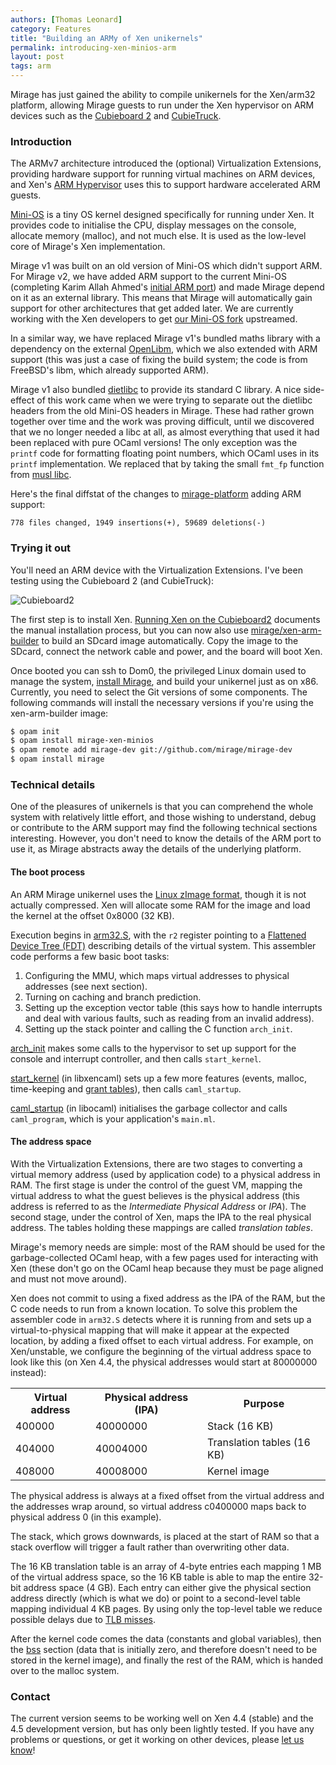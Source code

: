 ```yaml
---
authors: [Thomas Leonard]
category: Features
title: "Building an ARMy of Xen unikernels"
permalink: introducing-xen-minios-arm
layout: post
tags: arm
---
```


Mirage has just gained the ability to compile unikernels for the Xen/arm32
platform, allowing Mirage guests to run under the Xen hypervisor on ARM
devices such as the [Cubieboard 2][] and [CubieTruck][].

[cubieboard 2]: http://cubietruck.com/collections/frontpage/products/cubieboard2-allwinner-a20-arm-cortex-a7-dual-core-development-board
[cubietruck]: http://cubietruck.com/collections/frontpage/products/cubietruck-cubieboard3-cortex-a7-dual-core-2gb-ram-8gb-flash-with-wifi-bt


### Introduction

The ARMv7 architecture introduced the (optional) Virtualization Extensions,
providing hardware support for running virtual machines on ARM devices, and
Xen's [ARM Hypervisor][xen-arm] uses this to support hardware accelerated
ARM guests.

[Mini-OS][mini-os] is a tiny OS kernel designed specifically for running under Xen.
It provides code to initialise the CPU, display messages on the console,
allocate memory (malloc), and not much else. It is used as the low-level
core of Mirage's Xen implementation.

Mirage v1 was built on an old version of Mini-OS which didn't support ARM.
For Mirage v2, we have added ARM support to the current Mini-OS (completing
Karim Allah Ahmed's [initial ARM port][karim-minios]) and made Mirage depend
on it as an external library.
This means that Mirage will automatically gain support for other
architectures that get added later.
We are currently working with the Xen developers to get
[our Mini-OS fork][tal-minios] upstreamed.

[xen-arm]: http://www.xenproject.org/developers/teams/arm-hypervisor.html
[mini-os]: http://wiki.xen.org/wiki/Mini-OS
[karim-minios]: http://lists.xen.org/archives/html/xen-devel/2014-01/msg00249.html
[tal-minios]: https://github.com/talex5/xen

In a similar way, we have replaced Mirage v1's bundled maths library with a
dependency on the external
[OpenLibm](https://github.com/JuliaLang/openlibm), which we also extended
with ARM support (this was just a case of fixing the build system; the code
is from FreeBSD's libm, which already supported ARM).

Mirage v1 also bundled [dietlibc][] to provide its standard C library.
A nice side-effect of this work came when we were trying to separate out the
dietlibc headers from the old Mini-OS headers in Mirage.
These had rather grown together over time and the work was proving
difficult, until we discovered that we no longer needed a libc at all, as
almost everything that used it had been replaced with pure OCaml versions!
The only exception was the `printf` code for formatting floating point
numbers, which OCaml uses in its `printf` implementation.
We replaced that by taking the small `fmt_fp` function from
[musl libc][musl].

Here's the final diffstat of the changes to [mirage-platform][]
adding ARM support:

```
778 files changed, 1949 insertions(+), 59689 deletions(-)
```

[dietlibc]: http://www.fefe.de/dietlibc/
[musl]: http://www.musl-libc.org/
[mirage-platform]: https://github.com/mirage/mirage-platform


### Trying it out

You'll need an ARM device with the Virtualization Extensions.
I've been testing using the Cubieboard 2 (and CubieTruck):

![Cubieboard2](/graphics/cubieboard2.jpg)

The first step is to install Xen.
[Running Xen on the Cubieboard2](http://openmirage.org/wiki/xen-on-cubieboard2)
documents the manual installation process, but you can now also use
[mirage/xen-arm-builder](https://github.com/mirage/xen-arm-builder) to build
an SDcard image automatically.
Copy the image to the SDcard, connect the network cable and power, and the
board will boot Xen.

Once booted you can ssh to Dom0, the privileged Linux domain used to manage
the system, [install Mirage][mirage-install], and build your unikernel just
as on x86.
Currently, you need to select the Git versions of some components.
The following commands will install the necessary versions if you're using
the xen-arm-builder image:

```bash
$ opam init
$ opam install mirage-xen-minios
$ opam remote add mirage-dev git://github.com/mirage/mirage-dev
$ opam install mirage
```

[mirage-install]: http://openmirage.org/wiki/install

### Technical details

One of the pleasures of unikernels is that you can comprehend the whole
system with relatively little effort, and
those wishing to understand, debug or contribute to the ARM support may find
the following technical sections interesting.
However, you don't need to know the details of the ARM port to use it,
as Mirage abstracts away the details of the underlying platform.

#### The boot process

An ARM Mirage unikernel uses the [Linux zImage format][zImage], though it is
not actually compressed. Xen will allocate some RAM for the image and load
the kernel at the offset 0x8000 (32 KB).

Execution begins in [arm32.S][], with the `r2` register pointing to a
[Flattened Device Tree (FDT)][fdt] describing details of the virtual system.
This assembler code performs a few basic boot tasks:

1. Configuring the MMU, which maps virtual addresses to physical addresses (see next section).
2. Turning on caching and branch prediction.
3. Setting up the exception vector table (this says how to handle interrupts and deal with various faults, such as reading from an invalid address).
4. Setting up the stack pointer and calling the C function `arch_init`.

<a href='https://github.com/talex5/xen/blob/cde4b7e14b0aeedcdc006b0622905b7af2665c77/extras/mini-os/arch/arm/setup.c#L74'>arch_init</a> makes some calls to the hypervisor to set up support for the console and interrupt controller, and then calls `start_kernel`.

<a href='https://github.com/mirage/mirage-platform/blob/b0a027d4486230ce6e1e8fd0e7354b17e9c388f5/xen/runtime/xencaml/main.c#L57'>start_kernel</a> (in libxencaml) sets up a few more features (events, malloc, time-keeping and [grant tables][]), then calls `caml_startup`.

<a href='https://github.com/mirage/mirage-platform/blob/b0a027d4486230ce6e1e8fd0e7354b17e9c388f5/xen/runtime/ocaml/startup.c#L202'>caml_startup</a> (in libocaml) initialises the garbage collector and calls `caml_program`, which is your application's `main.ml`.

[fdt]: http://www.devicetree.org
[arm32.S]: https://github.com/talex5/xen/blob/cde4b7e14b0aeedcdc006b0622905b7af2665c77/extras/mini-os/arch/arm/arm32.S#L8
[zImage]: http://www.simtec.co.uk/products/SWLINUX/files/booting_article.html
[grant tables]: http://wiki.xen.org/wiki/Grant_Table

#### The address space

With the Virtualization Extensions, there are two stages to converting a
virtual memory address (used by application code) to a physical address in
RAM.
The first stage is under the control of the guest VM, mapping the virtual
address to what the guest believes is the physical address (this address is
referred to as the *Intermediate Physical Address* or *IPA*).
The second stage, under the control of Xen, maps the IPA to the real
physical address.
The tables holding these mappings are called *translation tables*.

Mirage's memory needs are simple: most of the RAM should be used for the
garbage-collected OCaml heap, with a few pages used for interacting with Xen
(these don't go on the OCaml heap because they must be page aligned and must
not move around).

Xen does not commit to using a fixed address as the IPA of the RAM, but the
C code needs to run from a known location. To solve this problem the
assembler code in `arm32.S` detects where it is running from and sets up a
virtual-to-physical mapping that will make it appear at the expected
location, by adding a fixed offset to each virtual address.
For example, on Xen/unstable, we configure the beginning of the virtual
address space to look like this (on Xen 4.4, the physical addresses would
start at 80000000 instead):

<table>
  <tr><th>Virtual address</th><th>Physical address (IPA)</th><th>Purpose</th></tr>
  <tr><td>400000</td><td>40000000</td><td>Stack (16 KB)</td></tr>
  <tr><td>404000</td><td>40004000</td><td>Translation tables (16 KB)</td></tr>
  <tr><td>408000</td><td>40008000</td><td>Kernel image</td></tr>
</table>

The physical address is always at a fixed offset from the virtual address and
the addresses wrap around, so virtual address c0400000 maps back to physical
address 0 (in this example).

The stack, which grows downwards, is placed at the start of RAM so that a
stack overflow will trigger a fault rather than overwriting other data.

The 16 KB translation table is an array of 4-byte entries each mapping 1 MB
of the virtual address space, so the 16 KB table is able to map the entire
32-bit address space (4 GB). Each entry can either give the physical section
address directly (which is what we do) or point to a second-level table
mapping individual 4 KB pages. By using only the top-level table we reduce
possible delays due to [TLB misses][TLB].

[TLB]: http://en.wikipedia.org/wiki/Translation_lookaside_buffer

After the kernel code comes the data (constants and global variables), then
the [bss](http://en.wikipedia.org/wiki/.bss) section (data that is initially
zero, and therefore doesn't need to be stored in the kernel image),
and finally the rest of the RAM, which is handed over to the malloc system.

### Contact

The current version seems to be working well on Xen 4.4 (stable) and the 4.5
development version, but has only been lightly tested.
If you have any problems or questions, or get it working on other devices,
please [let us know][contact]!

[contact]: http://openmirage.org/community/
